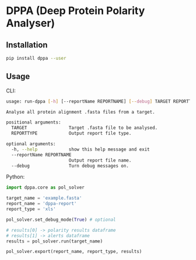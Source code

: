 DPPA (Deep Protein Polarity Analyser)
=====================================

Installation
------------
```bash
pip install dppa --user
```

Usage
-----
CLI:

```bash
usage: run-dppa [-h] [--reportName REPORTNAME] [--debug] TARGET REPORTTYPE

Analyse all protein alignment .fasta files from a target.

positional arguments:
  TARGET                Target .fasta file to be analysed.
  REPORTTYPE            Output report file type.

optional arguments:
  -h, --help            show this help message and exit
  --reportName REPORTNAME
                        Output report file name.
  --debug               Turn debug messages on.
```

Python:

```python
import dppa.core as pol_solver

target_name = 'example.fasta'
report_name = 'dppa-report'
report_type = 'xls'

pol_solver.set_debug_mode(True) # optional

# results[0] -> polarity results dataframe
# results[1] -> alerts dataframe
results = pol_solver.run(target_name)

pol_solver.export(report_name, report_type, results)
```